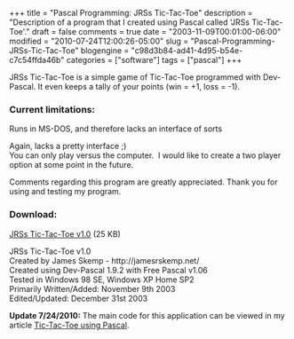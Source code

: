 +++
title = "Pascal Programming: JRSs Tic-Tac-Toe"
description = "Description of a program that I created using Pascal called 'JRSs Tic-Tac-Toe'."
draft = false
comments = true
date = "2003-11-09T00:01:00-06:00"
modified = "2010-07-24T12:00:26-05:00"
slug = "Pascal-Programming-JRSs-Tic-Tac-Toe"
blogengine = "c98d3b84-ad41-4d95-b54e-c7c54ffda46b"
categories = ["software"]
tags = ["pascal"]
+++

<p>JRSs Tic-Tac-Toe is a simple game of Tic-Tac-Toe programmed with Dev-Pascal. It even keeps a tally of your points (win = +1, loss = -1).</p>
<!--more-->
<h3>Current limitations:</h3>
<p>Runs in MS-DOS, and therefore lacks an interface of sorts</p>
<p>Again, lacks a pretty interface ;)<br />You can only play versus the computer.&nbsp; I would like to create a two player option at some point in the future.</p>
<p>Comments regarding this program are greatly appreciated. Thank you for using and testing my program.</p>
<h3>Download:</h3>
<p><a href="/files/2003/JRSTicTacToe1_0.exe">JRSs Tic-Tac-Toe v1.0</a> (25&nbsp;KB)</p>
<p>JRSs Tic-Tac-Toe v1.0<br />Created by James Skemp - http://jamesrskemp.net/<br />Created using Dev-Pascal 1.9.2 with Free Pascal v1.06<br />Tested in Windows 98 SE, Windows XP Home SP2<br />Primarily Written/Added: November 9th 2003<br />Edited/Updated: December 31st 2003</p>
<p><strong>Update 7/24/2010:</strong> The main code for this application can be viewed in my article <a href="http://strivinglife.com/words/post/Tic-Tac-Toe-using-Pascal.aspx">Tic-Tac-Toe using Pascal</a>.</p>
